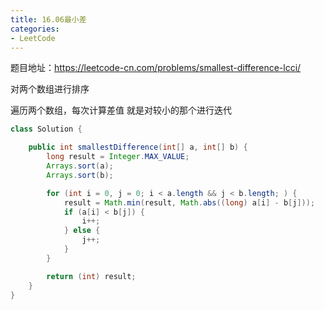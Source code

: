 ```yaml
---
title: 16.06最小差
categories: 
- LeetCode
---
```


题目地址：https://leetcode-cn.com/problems/smallest-difference-lcci/

对两个数组进行排序

遍历两个数组，每次计算差值 就是对较小的那个进行迭代

```java
class Solution {

    public int smallestDifference(int[] a, int[] b) {
        long result = Integer.MAX_VALUE;
        Arrays.sort(a);
        Arrays.sort(b);

        for (int i = 0, j = 0; i < a.length && j < b.length; ) {
            result = Math.min(result, Math.abs((long) a[i] - b[j]));
            if (a[i] < b[j]) {
                i++;
            } else {
                j++;
            }
        }

        return (int) result;
    }
}
```



